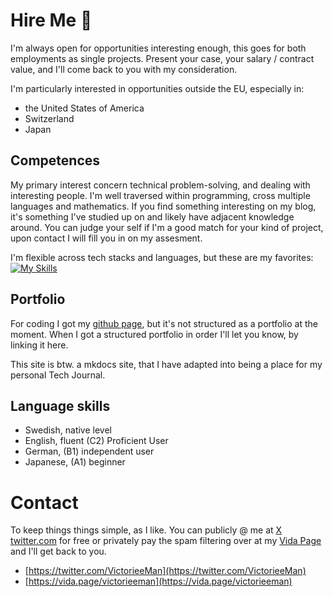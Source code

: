 # Hire Me 💼
I'm always open for opportunities interesting enough, this goes for both employments as single projects. Present your case, your salary / contract value, and I'll come back to you with my consideration.

I'm particularly interested in opportunities outside the EU, especially in:

- the United States of America
- Switzerland
- Japan

## Competences
My primary interest concern technical problem-solving, and dealing with interesting people. I'm well traversed within programming, cross multiple languages and mathematics. If you find something interesting on my blog, it's something I've studied up on and likely have adjacent knowledge around. You can judge your self if I'm a good match for your kind of project, upon contact I will fill you in on my assesment.

I'm flexible across tech stacks and languages, but these are my favorites:
[![My Skills](https://skillicons.dev/icons?i=cpp,rust,flutter)](https://skillicons.dev)

## Portfolio
For coding I got my [github page](https://github.com/VictorieeMan), but it's not structured as a portfolio at the moment. When I got a structured portfolio in order I'll let you know, by linking it here.

This site is btw. a mkdocs site, that I have adapted into being a place for my personal Tech Journal.

## Language skills
- Swedish, native level
- English, fluent (C2) Proficient User
- German, (B1) independent user
- Japanese, (A1) beginner

# Contact
To keep things things simple, as I like. You can publicly @ me at [X twitter.com](https://twitter.com/VictorieeMan) for free or privately pay the spam filtering over at my [Vida Page](https://vida.page/victorieeman) and I'll get back to you.

- [https://twitter.com/VictorieeMan](https://twitter.com/VictorieeMan)
- [https://vida.page/victorieeman](https://vida.page/victorieeman)